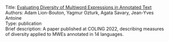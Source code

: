 Title: [Evaluating Diversity of Multiword Expressions in Annotated Text](https://aclanthology.org/2022.coling-1.290/) <br>
Authors: Adam Lion-Bouton, Yagmur Ozturk, Agata Savary, Jean-Yves Antoine <br>
Type: publication <br>
Brief description: A paper published at COLING 2022, describing measures of diversity applied to MWEs annotated in 14 languages. <br>


